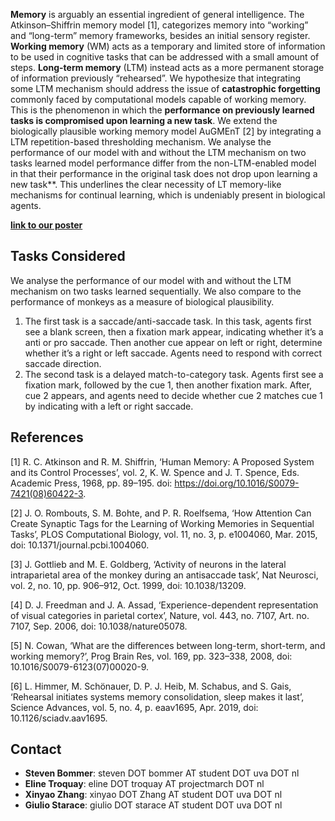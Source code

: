 **Memory** is arguably an essential ingredient of general intelligence. The
Atkinson–Shiffrin memory model [1], categorizes memory into “working” and
“long-term” memory frameworks, besides an initial sensory register. **Working
memory** (WM) acts as a temporary and limited store of information to be used in
cognitive tasks that can be addressed with a small amount of steps. **Long-term
memory** (LTM) instead acts as a more permanent storage of information
previously “rehearsed”. We hypothesize that integrating some LTM mechanism
should address the issue of **catastrophic forgetting** commonly faced by
computational models capable of working memory. This is the phenomenon in which
the **performance on previously learned tasks is compromised upon learning a new
task**. We extend the biologically plausible working memory model AuGMEnT [2] by
integrating a LTM repetition-based thresholding mechanism. We analyse the
performance of our model with and without the LTM mechanism on two tasks learned
model performance differ from the non-LTM-enabled model in that their
performance in the original task does not drop upon learning a new task\*\*.
This underlines the clear necessity of LT memory-like mechanisms for continual
learning, which is undeniably present in biological agents.

**[link to our poster](/assets/poster.pdf)**

## Tasks Considered

We analyse the performance of our model with and without the LTM mechanism on
two tasks learned sequentially. We also compare to the performance of monkeys as
a measure of biological plausibility.

1. The first task is a saccade/anti-saccade task. In this task, agents first see
   a blank screen, then a fixation mark appear, indicating whether it’s a anti
   or pro saccade. Then another cue appear on left or right, determine whether
   it’s a right or left saccade. Agents need to respond with correct saccade
   direction.
2. The second task is a delayed match-to-category task. Agents first see a
   fixation mark, followed by the cue 1, then another fixation mark. After, cue
   2 appears, and agents need to decide whether cue 2 matches cue 1 by
   indicating with a left or right saccade.

## References

[1] R. C. Atkinson and R. M. Shiffrin, ‘Human Memory: A Proposed System and its
Control Processes’, vol. 2, K. W. Spence and J. T. Spence, Eds. Academic Press,
1968, pp. 89–195. doi: https://doi.org/10.1016/S0079-7421(08)60422-3.

[2] J. O. Rombouts, S. M. Bohte, and P. R. Roelfsema, ‘How Attention Can Create
Synaptic Tags for the Learning of Working Memories in Sequential Tasks’, PLOS
Computational Biology, vol. 11, no. 3, p. e1004060, Mar. 2015, doi:
10.1371/journal.pcbi.1004060.

[3] J. Gottlieb and M. E. Goldberg, ‘Activity of neurons in the lateral
intraparietal area of the monkey during an antisaccade task’, Nat Neurosci, vol.
2, no. 10, pp. 906–912, Oct. 1999, doi: 10.1038/13209.

[4] D. J. Freedman and J. A. Assad, ‘Experience-dependent representation of
visual categories in parietal cortex’, Nature, vol. 443, no. 7107, Art. no.
7107, Sep. 2006, doi: 10.1038/nature05078.

[5] N. Cowan, ‘What are the differences between long-term, short-term, and
working memory?’, Prog Brain Res, vol. 169, pp. 323–338, 2008, doi:
10.1016/S0079-6123(07)00020-9.

[6] L. Himmer, M. Schönauer, D. P. J. Heib, M. Schabus, and S. Gais, ‘Rehearsal
initiates systems memory consolidation, sleep makes it last’, Science Advances,
vol. 5, no. 4, p. eaav1695, Apr. 2019, doi: 10.1126/sciadv.aav1695.

## Contact

- **Steven Bommer**: steven DOT bommer AT student DOT uva DOT nl
- **Eline Troquay**: eline DOT troquay AT projectmarch DOT nl
- **Xinyao Zhang**: xinyao DOT Zhang AT student DOT uva DOT nl
- **Giulio Starace**: giulio DOT starace AT student DOT uva DOT nl
